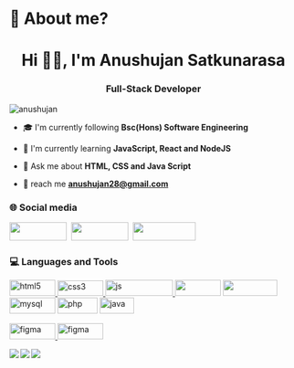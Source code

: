 <h1>🤔 About me?</h1>
<h1 align="center">Hi ✌🏽, I'm Anushujan Satkunarasa</h1>
<h3 align="center">Full-Stack Developer</h3>

<p align="left"> <img src="https://komarev.com/ghpvc/?username=anushujan&label=Profile%20views&color=0e75b6&style=flat" alt="anushujan" /> </p>

- 🎓 I'm currently following **Bsc(Hons) Software Engineering**

- 📖 I'm currently learning **JavaScript, React and NodeJS**

- 💬 Ask me about **HTML, CSS and Java Script**

- 📮 reach me **anushujan28@gmail.com**


<h3 align="left">🌐 Social media</h3>
<p align="left">
<a href="https://www.youtube.com/channel/UC_sndH7eiQFJcikNSQ0QMHA" target="blank"><img height="32" width="100" src="https://img.shields.io/badge/YouTube-FF0000?style=for-the-badge&logo=youtube&logoColor=white"/></a>&nbsp;
<a href="https://www.linkedin.com/in/anushujansatkunarasa/" target="blank"><img height="32" width="100" src="https://img.shields.io/badge/LinkedIn-0077B5?style=for-the-badge&logo=linkedin&logoColor=white"/></a>&nbsp;                                                                     
<a href="https://instagram.com/anushujansatkunarasa" target="blank"><img height="32" width="110" src="https://img.shields.io/badge/Instagram-E4405F?style=for-the-badge&logo=instagram&logoColor=white" /></a>
</p>

<h3 align="left">💻 Languages and Tools</h3>
<p align="left"> 
<a href="https://www.w3.org/html/" target="_blank" rel="noreferrer"> <img src="https://img.shields.io/badge/HTML5-E34F26?style=for-the-badge&logo=html5&logoColor=white" alt="html5"  width="80" height="28"/> </a> 
<a href="https://www.w3.org/Style/CSS/Overview.en.html" target="_blank" rel="noreferrer"><img src="https://img.shields.io/badge/CSS3-1572B6?style=for-the-badge&logo=css3&logoColor=white" alt="css3" width="80" height="27"/> </a>  
<a href="https://www.javascript.com" target="_blank" rel="noreferrer"><img src="https://img.shields.io/badge/javascript-%23323330.svg?style=for-the-badge&logo=javascript&logoColor=%23F7DF1E" alt="js" width="118" height="28"/> </a> 
<a href="https://react.dev" target="_blank" rel="noreferrer"><img img height="28" width="80" src="https://img.shields.io/badge/react-%2320232a.svg?style=for-the-badge&logo=react&logoColor=%2361DAFB alt="react"/></a> 
<a href="https://nodejs.org/en" target="_blank" rel="noreferrer"><img img height="28" width="95" src="https://img.shields.io/badge/node.js-6DA55F?style=for-the-badge&logo=node.js&logoColor=white alt="node"/></a>
<a href="https://www.mysql.com" target="_blank" rel="noreferrer"> <img src="https://img.shields.io/badge/mysql-%2300f.svg?style=for-the-badge&logo=mysql&logoColor=white" alt="mysql" width="80" height="28"/></a>
<a href="https://www.php.net" target="_blank" rel="noreferrer"> <img src="https://img.shields.io/badge/PHP-777BB4?style=for-the-badge&logo=php&logoColor=white" alt="php" width="70" height="28"/></a>
<a href="https://www.java.com/en/" target="_blank" rel="noreferrer"> <img src="https://img.shields.io/badge/java-%23ED8B00.svg?style=for-the-badge&logo=java&logoColor=white" alt="java" width="60" height="28"/></a>


<a href="https://www.figma.com/" target="_blank" rel="noreferrer"> <img src="https://img.shields.io/badge/figma-%23F24E1E.svg?style=for-the-badge&logo=figma&logoColor=white" alt="figma" width="80" height="28"/> </a> 
<a href="https://www.canva.com" target="_blank" rel="noreferrer"> <img src="https://img.shields.io/badge/Canva-%2300C4CC.svg?style=for-the-badge&logo=Canva&logoColor=white" alt="figma" width="80" height="28"/> </a> 
</p>

<p><img align="left" src="https://github-readme-stats.vercel.app/api?username=anushujan&theme=gotham&hide_border=true&include_all_commits=false&count_private=false"/></p>
<p><img align="left" src="https://github-readme-streak-stats.herokuapp.com/?user=anushujan&theme=gotham&hide_border=true"/></p>
<p><img align="left" src="https://github-readme-stats.vercel.app/api/top-langs/?username=anushujan&theme=gotham&hide_border=true&include_all_commits=false&count_private=false&layout=compact"/></p>


